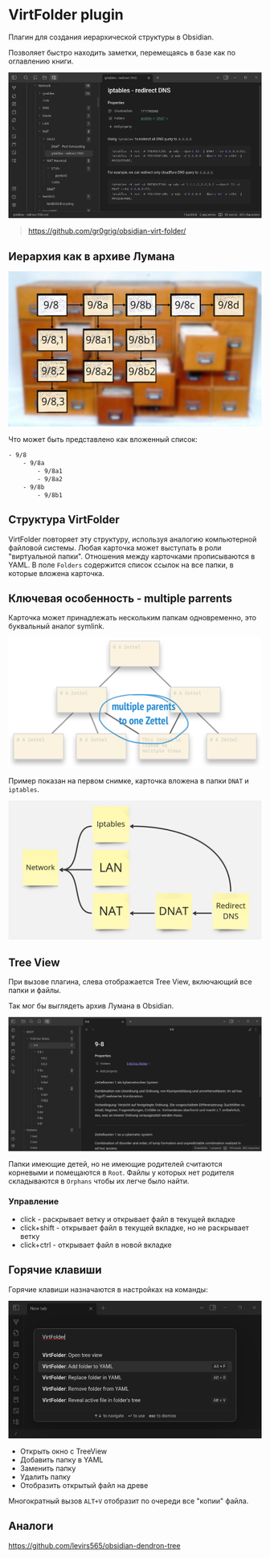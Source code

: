 # VirtFolder plugin

Плагин для создания иерархической структуры в Obsidian.

Позволяет быстро находить заметки, перемещаясь в базе как по оглавлению книги.

![virt_folder_example](./Images/virt_folder_example.png)

> https://github.com/gr0grig/obsidian-virt-folder/

## Иерархия как в архиве Лумана

![zettelkasten_structure](./Images/zettelkasten_structure.jpg)

Что может быть представлено как вложенный список:

```
- 9/8
	- 9/8a
		- 9/8a1
		- 9/8a2
	- 9/8b
		- 9/8b1
```

## Структура VirtFolder

VirtFolder повторяет эту структуру, используя аналогию компьютерной файловой системы. Любая карточка может выступать в роли "виртуальной папки". Отношения между карточками прописываются в YAML. В поле `Folders` содержится список ссылок на все папки, в которые вложена карточка.

## Ключевая особенность - multiple parrents

Карточка может принадлежать нескольким папкам одновременно, это буквальный аналог symlink. 

![multiple_parrents](./Images/multiple_parrents.png)

Пример показан на первом снимке, карточка вложена в папки `DNAT` и `iptables`.

![virt_folder_structure](./Images/virt_folder_structure.jpg)

## Tree View

При вызове плагина, слева отображается Tree View, включающий все папки и файлы.

Так мог бы выглядеть архив Лумана в Obsidian. 

![luhmain_in_obsidian](./Images/luhmain_in_obsidian.png)

Папки имеющие детей, но не имеющие родителей считаются корневыми и помещаются в `Root`. Файлы у которых нет родителя складываются в `Orphans` чтобы их легче было найти.

### Управление 

- click - раскрывает ветку и открывает файл в текущей вкладке
- click+shift - открывает файл в текущей вкладке, но не раскрывает ветку
- click+ctrl - открывает файл в новой вкладке

## Горячие клавиши

Горячие клавиши назначаются в настройках на команды: 

![virt_folder_hotkey](./Images/virt_folder_hotkey.png)

- Открыть окно с TreeView
- Добавить папку в YAML
- Заменить папку
- Удалить папку
- Отобразить открытый файл на древе

Многократный вызов `ALT+V` отобразит по очереди все "копии" файла.

## Аналоги

https://github.com/levirs565/obsidian-dendron-tree

